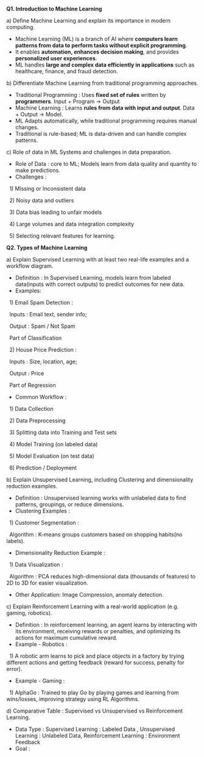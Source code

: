 **Q1. Introduction to Machine Learning**



a) Define Machine Learning and explain its importance in modern computing.



* Machine Learning (ML) is a branch of AI where **computers learn patterns from data to perform tasks without explicit programming**.
* It enables **automation, enhances decision making**, and provides **personalized user experiences**.
* ML handles **large and complex data efficiently in applications** such as healthcare, finance, and fraud detection.



b) Differentiate Machine Learning from traditional programming approaches.



* Traditional Programming : Uses **fixed set of rules** written by **programmers**. Input + Program -> Output
* Machine Learning : Learns **rules from data with input and output**. Data + Output -> Model.
* ML Adapts automatically, while traditional programming requires manual changes.
* Traditional is rule-based; ML is data-driven and can handle complex patterns.



c) Role of data in ML Systems and challenges in data preparation.



* Role of Data : core to ML; Models learn from data quality and quantity to make predictions.
* Challenges :

&nbsp;	1) Missing or Inconsistent data

&nbsp;	2) Noisy data and outliers

&nbsp;	3) Data bias leading to unfair models

&nbsp;	4) Large volumes and data integration complexity

&nbsp;	5) Selecting relevant features for learning.



**Q2. Types of Machine Learning** 



a) Explain Supervised Learning with at least two real-life examples and a workflow diagram.



* Definition : In Supervised Learning, models learn from labeled data(inputs with correct outputs) to predict outcomes for new data.
* Examples: 

&nbsp;	1) Email Spam Detection :

&nbsp;		Inputs : Email text, sender info;

&nbsp;		Output : Spam / Not Spam

&nbsp;		Part of Classification

&nbsp;	2) House Price Prediction :

&nbsp;		Inputs : Size, location, age;

&nbsp;		Output : Price

&nbsp;		Part of Regression

* Common Workflow :

&nbsp;	1) Data Collection

&nbsp;	2) Data Preprocessing

&nbsp;	3) Splitting data into Training and Test sets

&nbsp;	4) Model Training (on labeled data)

&nbsp;	5) Model Evaluation (on test data)

&nbsp;	6) Prediction / Deployment



b) Explain Unsupervised Learning, including Clustering and dimensionality reduction examples.



* Definition : Unsupervised learning works with unlabeled data to find patterns, groupings, or reduce dimensions.
* Clustering Examples :

&nbsp;	1) Customer Segmentation :

&nbsp;		Algorithm : K-means groups customers based on shopping habits(no labels).

* Dimensionality Reduction Example :

&nbsp;	1) Data Visualization :

&nbsp;		Algorithm : PCA reduces high-dimensional data (thousands of features) to 2D to 3D for easier visualization.

* Other Application: Image Compression, anomaly detection.



c) Explain Reinforcement Learning with a real-world application (e.g. gaming, robotics).



* Definition : In reinforcement learning, an agent learns by interacting with its environment, receiving rewards or penalties, and optimizing its actions for maximum cumulative reward.
* Example - Robotics :

&nbsp;	1) A robotic arm learns to pick and place objects in a factory by trying different actions and getting feedback (reward for success, penalty for error).

* Example - Gaming :

&nbsp;	1) AlphaGo : Trained to play Go by playing games and learning from wins/losses, improving strategy using RL Algorithms.



d) Comparative Table : Supervised vs Unsupervised vs Reinforcement Learning.



* Data Type : Supervised Learning : Labeled Data , Unsupervised Learning : Unlabeled Data, Reinforcement Learning : Environment Feedback
* Goal : 